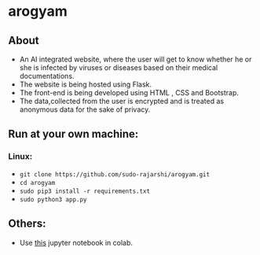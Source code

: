 # arogyam

## About
* An AI integrated website, where the user will get to know whether he or she is infected by viruses or diseases based on their medical documentations.
* The website is being hosted using Flask.
* The front-end is being developed using HTML , CSS and Bootstrap.
* The data,collected from the user is encrypted and is treated as anonymous data for the sake of privacy.

## Run at your own machine:
### Linux:
* `git clone https://github.com/sudo-rajarshi/arogyam.git`
* `cd arogyam`
* `sudo pip3 install -r requirements.txt`
* `sudo python3 app.py`

## Others:
* Use [this](https://colab.research.google.com/drive/1RMhjdGdD6z56yfyFs7uoE5pMWihGvEoV#scrollTo=L7XcXOKhsoSV) jupyter notebook in colab.
